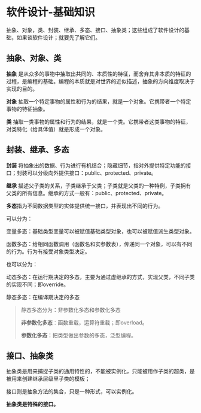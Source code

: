 # 软件设计-基础知识

 抽象、对象，类、封装、继承、多态、接口、抽象类；这些组成了软件设计的基础，如果谈软件设计；就要先了解它们。

## 抽象、对象、类

**抽象** 是从众多的事物中抽取出共同的、本质性的特征，而舍弃其非本质的特征的过程，是编程的基础。编程的本质就是对世界的近似描述，抽象的方向维度取决于实现的目的。

**对象** 抽取一个特定事物的属性和行为的结果，就是一个对象。它携带者一个特定事物的特征抽象。

**类** 抽取一类事物的属性和行为的结果，就是一个类。它携带者这类事物的特征，对类特化（给具体值）就是形成一个对象。



## 封装、继承、多态

**封装** 将抽象出的数据、行为进行有机结合；隐藏细节，指对外提供特定功能的接口；封装可以分级向外提供接口：public、protected、private。

**继承** 描述父子类的关系，子类继承于父类；子类就是父类的一种特例，子类拥有父类的所有信息。继承的方式一般有：public、protected、private。

**多态**指为不同数据类型的实体提供统一接口，并表现出不同的行为。

可以分为：

变量多态：基础类型变量可以被赋值基础类型对象，也可以被赋值派生类型对象。

函数多态：给相同函数调用（函数名和实参数表），传递同一个对象，可以有不同的行为。行为有接受对象类型决定。



也可以分为：

动态多态：在运行期决定的多态，主要为通过虚继承的方式，实现父类，不同子类的实现不同；即override。

静态多态：在编译期决定的多态

> 静态多态分为：非参数化多态和参数化多态
>
> **非参数化多态**：函数重载，运算符重载；即overload。
>
> **参数化多态**：把类型做出参数的多态，泛型编程。



## 接口、抽象类

抽象类是用来捕捉子类的通用特性的，不能被实例化，只能被用作子类的超类，是被用来创建继承层级里子类的模板；

接口则是抽象方法的集合，只是一种形式，可以实例化。

**抽象类是特殊的接口。**